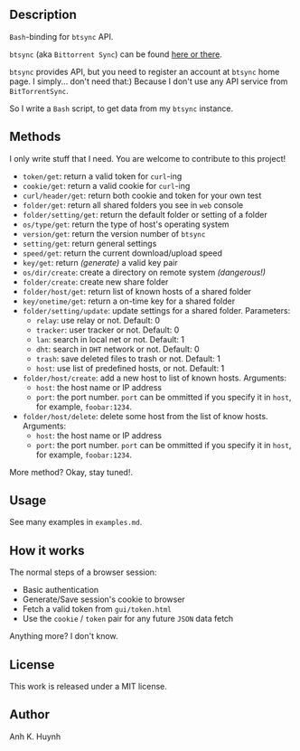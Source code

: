 ## Description

`Bash`-binding for `btsync` API.

`btsync` (aka `Bittorrent Sync`) can be found [here or there].

`btsync` provides API, but you need to register an account at
`btsync` home page. I simply... don't need that:)
Because I don't use any API service from `BitTorrentSync`.

So I write a `Bash` script, to get data from my `btsync` instance.

## Methods

I only write stuff that I need.
You are welcome to contribute to this project!

* `token/get`: return a valid token for `curl`-ing
* `cookie/get`: return a valid cookie for `curl`-ing
* `curl/header/get`: return both cookie and token for your own test
* `folder/get`: return all shared folders you see in `web` console
* `folder/setting/get`: return the default folder or setting of a folder
* `os/type/get`: return the type of host's operating system
* `version/get`: return the version number of `btsync`
* `setting/get`: return general settings
* `speed/get`: return the current download/upload speed
* `key/get`: return _(generate)_ a valid key pair
* `os/dir/create`: create a directory on remote system _(dangerous!)_
* `folder/create`: create new share folder
* `folder/host/get`: return list of known hosts of a shared folder
* `key/onetime/get`: return a on-time key for a shared folder
* `folder/setting/update`: update settings for a shared folder. Parameters:
  * `relay`: use relay or not. Default: 0
  * `tracker`: user tracker or not. Default: 0
  * `lan`: search in local net or not. Default: 1
  * `dht`: search in `DHT` network or not. Default: 0
  * `trash`: save deleted files to trash or not. Default: 1
  * `host`: use list of predefined hosts, or not. Default: 1
* `folder/host/create`: add a new host to list of known hosts.
  Arguments:
  * `host`: the host name or IP address
  * `port`: the port number. `port` can be ommitted if you specify it
    in `host`, for example, `foobar:1234`.
* `folder/host/delete`: delete some host from the list of know hosts.
  Arguments:
  * `host`: the host name or IP address
  * `port`: the port number. `port` can be ommitted if you specify it
    in `host`, for example, `foobar:1234`.

More method? Okay, stay tuned!.

## Usage

See many examples in `examples.md`.

## How it works

The normal steps of a browser session:

* Basic authentication
* Generate/Save session's cookie to browser
* Fetch a valid token from `gui/token.html`
* Use the `cookie` / `token` pair for any future `JSON` data fetch

Anything more? I don't know.

## License

This work is released under a MIT license.

## Author

Anh K. Huynh

[here or there]: http://www.bittorrent.com/sync/downloads
